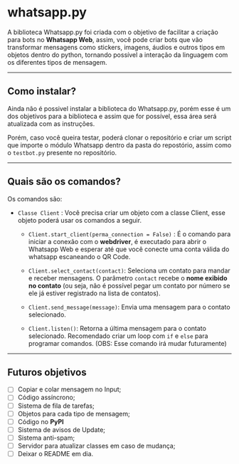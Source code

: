 # whatsapp.py
A biblioteca Whatsapp.py foi criada com o objetivo de facilitar a criação para bots no **Whatsapp Web**, assim, você pode criar bots que vão transformar mensagens como stickers, imagens, áudios e outros tipos em objetos dentro do python, tornando possível a interação da linguagem com os diferentes tipos de mensagem.

---
## Como instalar?

Ainda não é possivel instalar a biblioteca do Whatsapp.py, porém esse é um dos objetivos para a biblioteca e assim que for possível, essa área será atualizada com as instruções.

Porém, caso você queira testar, poderá clonar o repositório e criar um script que importe o módulo Whatsapp dentro da pasta do repostório, assim como o `testbot.py` presente no repositório.

---
## Quais são os comandos?

Os comandos são:

* `Classe Client` : Você precisa criar um objeto com a classe Client, esse objeto poderá usar os comandos a seguir.
    
    * `Client.start_client(perma_connection = False)` : É o comando para iniciar a conexão com o **webdriver**, é executado para abrir o Whatsapp Web e esperar até que você conecte uma conta válida do whatsapp escaneando o QR Code.
    
    * `Client.select_contact(contact)`: Seleciona um contato para mandar e receber mensagens. O parâmetro `contact` recebe o **nome exibido no contato** (ou seja, não é possível pegar um contato por número se ele já estiver registrado na lista de contatos).
   
    * `Client.send_message(message)`: Envia uma mensagem para o contato selecionado.
    
    * `Client.listen()`: Retorna a última mensagem para o contato selecionado. Recomendado criar um loop com `if` e `else` para programar comandos.
    (OBS: Esse comando irá mudar futuramente)

---
## Futuros objetivos

- [ ] Copiar e colar mensagem no Input;
- [ ] Código assíncrono;
- [ ] Sistema de fila de tarefas;
- [ ] Objetos para cada tipo de mensagem;
- [ ] Código no **PyPI**
- [ ] Sistema de avisos de Update;
- [ ] Sistema anti-spam;
- [ ] Servidor para atualizar classes em caso de mudança;
- [ ] Deixar o README em dia.
